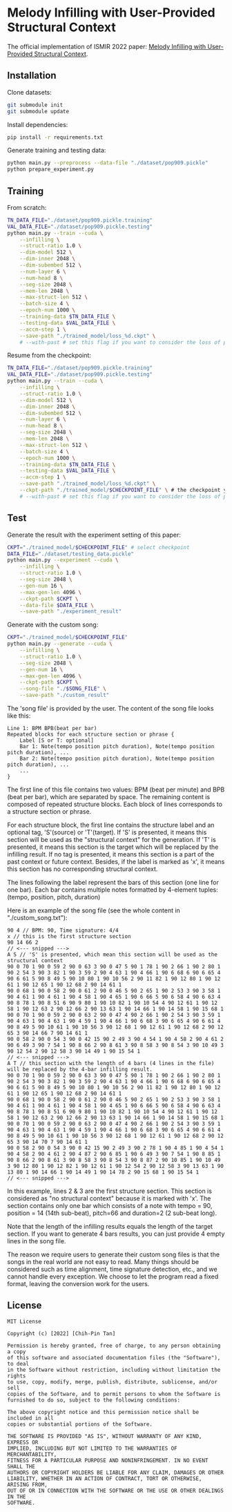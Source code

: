 # Melody Infilling with User-Provided Structural Context

The official implementation of ISMIR 2022 paper: [Melody Infilling with User-Provided Structural Context]().

## Installation
Clone datasets:
```sh
git submodule init
git submodule update
```

Install dependencies:
```sh
pip install -r requirements.txt
```

Generate training and testing data:
```sh
python main.py --preprocess --data-file "./dataset/pop909.pickle"
python prepare_experiment.py
```

## Training
From scratch:
```sh
TN_DATA_FILE="./dataset/pop909.pickle.training"
VAL_DATA_FILE="./dataset/pop909.pickle.testing"
python main.py --train --cuda \
    --infilling \
    --struct-ratio 1.0 \
    --dim-model 512 \
    --dim-inner 2048 \
    --dim-subembed 512 \
    --num-layer 6 \
    --num-head 8 \
    --seg-size 2048 \
    --mem-len 2048 \
    --max-struct-len 512 \
    --batch-size 4 \
    --epoch-num 1000 \
    --training-data $TN_DATA_FILE \
    --testing-data $VAL_DATA_FILE \
    --accm-step 1 \
    --save-path "./trained_model/loss_%d.ckpt" \
    # --with-past # set this flag if you want to consider the loss of past context
```
Resume from the checkpoint:
```sh
TN_DATA_FILE="./dataset/pop909.pickle.training"
VAL_DATA_FILE="./dataset/pop909.pickle.testing"
python main.py --train --cuda \
    --infilling \
    --struct-ratio 1.0 \
    --dim-model 512 \
    --dim-inner 2048 \
    --dim-subembed 512 \
    --num-layer 6 \
    --num-head 8 \
    --seg-size 2048 \
    --mem-len 2048 \
    --max-struct-len 512 \
    --batch-size 4 \
    --epoch-num 1000 \
    --training-data $TN_DATA_FILE \
    --testing-data $VAL_DATA_FILE \
    --accm-step 1 \
    --save-path "./trained_model/loss_%d.ckpt" \
    --ckpt-path "./trained_model/$CHECKPOINT_FILE" \ # the checkpoint you want to continue from
    # --with-past # set this flag if you want to consider the loss of past context
```

## Test
Generate the result with the experiment setting of this paper:
```sh
CKPT="./trained_model/$CHECKPOINT_FILE" # select checkpoint
DATA_FILE="./dataset/testing_data.pickle"
python main.py --experiment --cuda \
    --infilling \
    --struct-ratio 1.0 \
    --seg-size 2048 \
    --gen-num 16 \
    --max-gen-len 4096 \
    --ckpt-path $CKPT \
    --data-file $DATA_FILE \
    --save-path "./experiment_result"
```

Generate with the custom song:
```sh
CKPT="./trained_model/$CHECKPOINT_FILE"
python main.py --generate --cuda \
    --infilling \
    --struct-ratio 1.0 \
    --seg-size 2048 \
    --gen-num 16 \
    --max-gen-len 4096 \
    --ckpt-path $CKPT \
    --song-file "./$SONG_FILE" \
    --save-path "./custom_result"
```
The 'song file' is provided by the user.
The content of the song file looks like this:
```
Line 1: BPM BPB(beat per bar)
Repeated blocks for each structure section or phrase {
    Label [S or T: optional]
    Bar 1: Note(tempo position pitch duration), Note(tempo position pitch duration), ...
    Bar 2: Note(tempo position pitch duration), Note(tempo position pitch duration), ...
    ...
}
```
The first line of this file contains two values: BPM (beat per minute) and BPB (beat per bar), which are separated by space.
The remaining content is composed of repeated structure blocks.
Each block of lines corresponds to a structure section or phrase.

For each structure block, the first line contains the structure label and an optional tag, 'S'(source) or 'T'(target).
If 'S' is presented, it means this section will be used as the "structural context" for the generation.
If 'T' is presented, it means this section is the target which will be replaced by the infilling result.
If no tag is presented, it means this section is a part of the past context or future context.
Besides, if the label is marked as 'x', it means this section has no corresponding structural context.

The lines following the label represent the bars of this section (one line for one bar).
Each bar contains multiple notes formatted by 4-element tuples: (tempo, position, pitch, duration)

Here is an example of the song file (see the whole content in "./custom_song.txt"):
```
90 4 // BPM: 90, Time signature: 4/4
x // this is the first structure section
90 14 66 2
// <--- snipped --->
A S // 'S' is presented, which mean this section will be used as the structural context
90 0 70 1 90 0 59 2 90 0 63 3 90 0 47 5 90 1 78 1 90 2 66 1 90 2 80 1 90 2 54 3 90 3 82 1 90 3 59 2 90 4 63 1 90 4 66 1 90 6 68 6 90 6 65 4 90 6 61 5 90 8 49 5 90 10 80 1 90 10 56 2 90 11 82 1 90 12 80 1 90 12 61 1 90 12 65 1 90 12 68 2 90 14 61 1
90 0 68 1 90 0 58 2 90 0 61 2 90 0 46 5 90 2 65 1 90 2 53 3 90 3 58 1 90 4 61 1 90 4 61 1 90 4 58 1 90 4 65 1 90 6 66 5 90 6 58 4 90 6 63 4 90 8 78 1 90 8 51 6 90 9 80 1 90 10 82 1 90 10 54 4 90 12 61 1 90 12 58 1 90 12 63 2 90 12 66 2 90 13 63 1 90 14 66 1 90 14 58 1 90 15 68 1
90 0 70 1 90 0 59 2 90 0 63 2 90 0 47 4 90 2 66 1 90 2 54 3 90 3 59 1 90 4 63 1 90 4 63 1 90 4 59 1 90 4 66 1 90 6 68 3 90 6 65 4 90 6 61 4 90 8 49 5 90 10 61 1 90 10 56 3 90 12 68 1 90 12 61 1 90 12 68 2 90 12 65 3 90 14 66 7 90 14 61 1
90 0 58 2 90 0 54 3 90 0 42 15 90 2 49 3 90 4 54 1 90 4 58 2 90 4 61 2 90 6 49 3 90 7 54 1 90 8 66 2 90 8 61 3 90 8 58 3 90 8 54 3 90 10 49 3 90 12 54 2 90 12 58 3 90 14 49 1 90 15 54 1
// <--- snipped --->
A T // this section with the length of 4 bars (4 lines in the file) will be replaced by the 4-bar infilling result.
90 0 70 1 90 0 59 2 90 0 63 3 90 0 47 5 90 1 78 1 90 2 66 1 90 2 80 1 90 2 54 3 90 3 82 1 90 3 59 2 90 4 63 1 90 4 66 1 90 6 68 6 90 6 65 4 90 6 61 5 90 8 49 5 90 10 80 1 90 10 56 2 90 11 82 1 90 12 80 1 90 12 61 1 90 12 65 1 90 12 68 2 90 14 61 1
90 0 68 1 90 0 58 2 90 0 61 2 90 0 46 5 90 2 65 1 90 2 53 3 90 3 58 1 90 4 61 1 90 4 61 1 90 4 58 1 90 4 65 1 90 6 66 5 90 6 58 4 90 6 63 4 90 8 78 1 90 8 51 6 90 9 80 1 90 10 82 1 90 10 54 4 90 12 61 1 90 12 58 1 90 12 63 2 90 12 66 2 90 13 63 1 90 14 66 1 90 14 58 1 90 15 68 1
90 0 70 1 90 0 59 2 90 0 63 2 90 0 47 4 90 2 66 1 90 2 54 3 90 3 59 1 90 4 63 1 90 4 63 1 90 4 59 1 90 4 66 1 90 6 68 3 90 6 65 4 90 6 61 4 90 8 49 5 90 10 61 1 90 10 56 3 90 12 68 1 90 12 61 1 90 12 68 2 90 12 65 3 90 14 70 7 90 14 61 1
90 0 58 2 90 0 54 3 90 0 42 15 90 2 49 3 90 2 78 1 90 4 85 1 90 4 54 1 90 4 58 2 90 4 61 2 90 4 87 2 90 6 85 1 90 6 49 3 90 7 54 1 90 8 85 1 90 8 66 2 90 8 61 3 90 8 58 3 90 8 54 3 90 8 87 2 90 10 85 1 90 10 49 3 90 12 80 1 90 12 82 1 90 12 61 1 90 12 54 2 90 12 58 3 90 13 63 1 90 13 80 1 90 14 66 1 90 14 49 1 90 14 78 2 90 15 68 1 90 15 54 1
// <--- snipped --->
```
In this example, lines 2 & 3 are the first structure section. This section is considered as "no structural context" because it is marked with 'x'. The section contains only one bar which consists of a note with tempo = 90, position = 14 (14th sub-beat), pitch=66 and duration=2 (2 sub-beat long).

Note that the length of the infilling results equals the length of the target section.
If you want to generate 4 bars results, you can just provide 4 empty lines in the song file.

The reason we require users to generate their custom song files is that the songs in the real world are not easy to read.
Many things should be considered such as time alignment, time signature detection, etc., and we cannot handle every exception.
We choose to let the program read a fixed format, leaving the conversion work for the users.

## License
```
MIT License

Copyright (c) [2022] [Chih-Pin Tan]

Permission is hereby granted, free of charge, to any person obtaining a copy
of this software and associated documentation files (the "Software"), to deal
in the Software without restriction, including without limitation the rights
to use, copy, modify, merge, publish, distribute, sublicense, and/or sell
copies of the Software, and to permit persons to whom the Software is
furnished to do so, subject to the following conditions:

The above copyright notice and this permission notice shall be included in all
copies or substantial portions of the Software.

THE SOFTWARE IS PROVIDED "AS IS", WITHOUT WARRANTY OF ANY KIND, EXPRESS OR
IMPLIED, INCLUDING BUT NOT LIMITED TO THE WARRANTIES OF MERCHANTABILITY,
FITNESS FOR A PARTICULAR PURPOSE AND NONINFRINGEMENT. IN NO EVENT SHALL THE
AUTHORS OR COPYRIGHT HOLDERS BE LIABLE FOR ANY CLAIM, DAMAGES OR OTHER
LIABILITY, WHETHER IN AN ACTION OF CONTRACT, TORT OR OTHERWISE, ARISING FROM,
OUT OF OR IN CONNECTION WITH THE SOFTWARE OR THE USE OR OTHER DEALINGS IN THE
SOFTWARE.
```